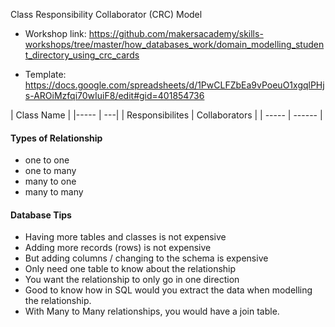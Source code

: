 Class Responsibility Collaborator (CRC) Model

- Workshop link: https://github.com/makersacademy/skills-workshops/tree/master/how_databases_work/domain_modelling_student_directory_using_crc_cards

- Template: https://docs.google.com/spreadsheets/d/1PwCLFZbEa9vPoeuO1xgqlPHjs-AROiMzfqi70wIuiF8/edit#gid=401854736

| Class Name |
|----- | ---|
| Responsibilites | Collaborators |
| ----- | ------ |

#### Types of Relationship
- one to one
- one to many
- many to one
- many to many

#### Database Tips
- Having more tables and classes is not expensive
- Adding more records (rows) is not expensive
- But adding columns / changing to the schema is expensive
- Only need one table to know about the relationship
- You want the relationship to only go in one direction
- Good to know how in SQL would you extract the data when modelling the relationship.
- With Many to Many relationships, you would have a join table.

####
